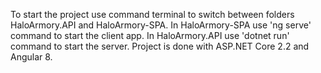 To start the project use command terminal to switch between folders HaloArmory.API and HaloArmory-SPA.
In HaloArmory-SPA use 'ng serve' command to start the client app. 
In HaloArmory.API use 'dotnet run' command to start the server.
Project is done with ASP.NET Core 2.2 and Angular 8.
